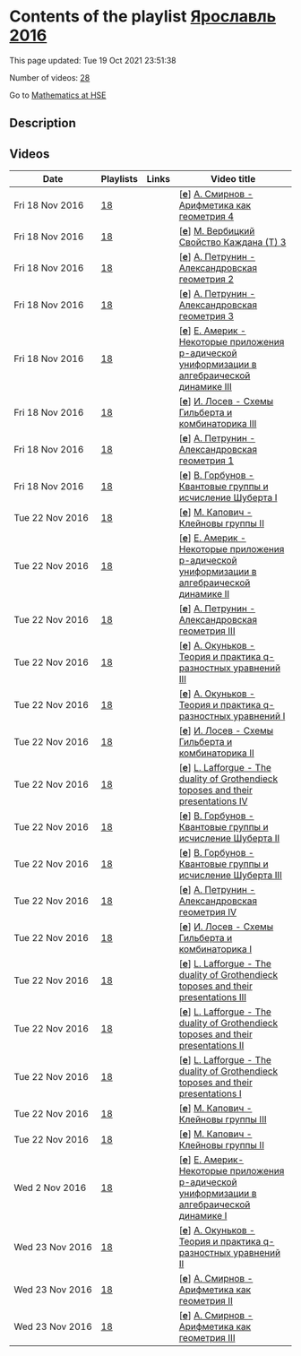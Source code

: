 # Contents of the playlist [Ярославль 2016](https://www.youtube.com/playlist?list=PLq3E5oubNNoCVVqXyVh1Cq5pQUVjTDfwf)

This page updated: Tue 19 Oct 2021 23:51:38

Number of videos: [28](#videos)

Go to [Mathematics at HSE](../README.md)

## Description



## Videos

|Date|Playlists|Links|Video title|
|---|---|---|---|
| Fri&nbsp;18&nbsp;Nov&nbsp;2016 | [18](../playlists/18 "Ярославль 2016") |  | [[**e**](https://studio.youtube.com/video/VyUCrmDK_Po/edit "Edit")] [А. Смирнов - Арифметика как геометрия 4](https://www.youtube.com/watch?v=VyUCrmDK_Po&list=PLq3E5oubNNoCVVqXyVh1Cq5pQUVjTDfwf) |
| Fri&nbsp;18&nbsp;Nov&nbsp;2016 | [18](../playlists/18 "Ярославль 2016") |  | [[**e**](https://studio.youtube.com/video/GcBzVvcXbU8/edit "Edit")] [М. Вербицкий  Свойство Каждана (Т) 3](https://www.youtube.com/watch?v=GcBzVvcXbU8&list=PLq3E5oubNNoCVVqXyVh1Cq5pQUVjTDfwf) |
| Fri&nbsp;18&nbsp;Nov&nbsp;2016 | [18](../playlists/18 "Ярославль 2016") |  | [[**e**](https://studio.youtube.com/video/VLcgUPJV1HY/edit "Edit")] [А. Петрунин - Александровская геометрия 2](https://www.youtube.com/watch?v=VLcgUPJV1HY&list=PLq3E5oubNNoCVVqXyVh1Cq5pQUVjTDfwf) |
| Fri&nbsp;18&nbsp;Nov&nbsp;2016 | [18](../playlists/18 "Ярославль 2016") |  | [[**e**](https://studio.youtube.com/video/bnsobv077Z0/edit "Edit")] [А. Петрунин - Александровская геометрия 3](https://www.youtube.com/watch?v=bnsobv077Z0&list=PLq3E5oubNNoCVVqXyVh1Cq5pQUVjTDfwf) |
| Fri&nbsp;18&nbsp;Nov&nbsp;2016 | [18](../playlists/18 "Ярославль 2016") |  | [[**e**](https://studio.youtube.com/video/-lSa0IIhMbU/edit "Edit")] [Е. Америк - Некоторые приложения p-адической униформизации в алгебраической динамике III](https://www.youtube.com/watch?v=-lSa0IIhMbU&list=PLq3E5oubNNoCVVqXyVh1Cq5pQUVjTDfwf) |
| Fri&nbsp;18&nbsp;Nov&nbsp;2016 | [18](../playlists/18 "Ярославль 2016") |  | [[**e**](https://studio.youtube.com/video/Ib4HPvsh1CE/edit "Edit")] [И. Лосев - Схемы Гильберта и комбинаторика III](https://www.youtube.com/watch?v=Ib4HPvsh1CE&list=PLq3E5oubNNoCVVqXyVh1Cq5pQUVjTDfwf) |
| Fri&nbsp;18&nbsp;Nov&nbsp;2016 | [18](../playlists/18 "Ярославль 2016") |  | [[**e**](https://studio.youtube.com/video/UIZeXr-b3PI/edit "Edit")] [А. Петрунин - Александровская геометрия 1](https://www.youtube.com/watch?v=UIZeXr-b3PI&list=PLq3E5oubNNoCVVqXyVh1Cq5pQUVjTDfwf) |
| Fri&nbsp;18&nbsp;Nov&nbsp;2016 | [18](../playlists/18 "Ярославль 2016") |  | [[**e**](https://studio.youtube.com/video/6x4cd53rGCs/edit "Edit")] [В. Горбунов - Квантовые группы и исчисление Шуберта I](https://www.youtube.com/watch?v=6x4cd53rGCs&list=PLq3E5oubNNoCVVqXyVh1Cq5pQUVjTDfwf) |
| Tue&nbsp;22&nbsp;Nov&nbsp;2016 | [18](../playlists/18 "Ярославль 2016") |  | [[**e**](https://studio.youtube.com/video/vWYjRWktUqU/edit "Edit")] [М. Капович - Клейновы группы II](https://www.youtube.com/watch?v=vWYjRWktUqU&list=PLq3E5oubNNoCVVqXyVh1Cq5pQUVjTDfwf) |
| Tue&nbsp;22&nbsp;Nov&nbsp;2016 | [18](../playlists/18 "Ярославль 2016") |  | [[**e**](https://studio.youtube.com/video/KfSpkVT3mFA/edit "Edit")] [Е. Америк - Некоторые приложения p-адической униформизации в алгебраической динамике II](https://www.youtube.com/watch?v=KfSpkVT3mFA&list=PLq3E5oubNNoCVVqXyVh1Cq5pQUVjTDfwf) |
| Tue&nbsp;22&nbsp;Nov&nbsp;2016 | [18](../playlists/18 "Ярославль 2016") |  | [[**e**](https://studio.youtube.com/video/t640YA5lnfs/edit "Edit")] [А. Петрунин - Александровская геометрия III](https://www.youtube.com/watch?v=t640YA5lnfs&list=PLq3E5oubNNoCVVqXyVh1Cq5pQUVjTDfwf) |
| Tue&nbsp;22&nbsp;Nov&nbsp;2016 | [18](../playlists/18 "Ярославль 2016") |  | [[**e**](https://studio.youtube.com/video/hLoFsJ0uguQ/edit "Edit")] [А. Окуньков - Теория и практика q-разностных уравнений III](https://www.youtube.com/watch?v=hLoFsJ0uguQ&list=PLq3E5oubNNoCVVqXyVh1Cq5pQUVjTDfwf) |
| Tue&nbsp;22&nbsp;Nov&nbsp;2016 | [18](../playlists/18 "Ярославль 2016") |  | [[**e**](https://studio.youtube.com/video/fAICvrZVbf0/edit "Edit")] [А. Окуньков - Теория и практика q-разностных уравнений I](https://www.youtube.com/watch?v=fAICvrZVbf0&list=PLq3E5oubNNoCVVqXyVh1Cq5pQUVjTDfwf) |
| Tue&nbsp;22&nbsp;Nov&nbsp;2016 | [18](../playlists/18 "Ярославль 2016") |  | [[**e**](https://studio.youtube.com/video/03j2rg_FCu8/edit "Edit")] [И. Лосев - Схемы Гильберта и комбинаторика II](https://www.youtube.com/watch?v=03j2rg_FCu8&list=PLq3E5oubNNoCVVqXyVh1Cq5pQUVjTDfwf) |
| Tue&nbsp;22&nbsp;Nov&nbsp;2016 | [18](../playlists/18 "Ярославль 2016") |  | [[**e**](https://studio.youtube.com/video/OwGYGCp-tjk/edit "Edit")] [L. Lafforgue - The duality of Grothendieck toposes and their presentations IV](https://www.youtube.com/watch?v=OwGYGCp-tjk&list=PLq3E5oubNNoCVVqXyVh1Cq5pQUVjTDfwf) |
| Tue&nbsp;22&nbsp;Nov&nbsp;2016 | [18](../playlists/18 "Ярославль 2016") |  | [[**e**](https://studio.youtube.com/video/iyISI1vJUBM/edit "Edit")] [В. Горбунов - Квантовые группы и исчисление Шуберта II](https://www.youtube.com/watch?v=iyISI1vJUBM&list=PLq3E5oubNNoCVVqXyVh1Cq5pQUVjTDfwf) |
| Tue&nbsp;22&nbsp;Nov&nbsp;2016 | [18](../playlists/18 "Ярославль 2016") |  | [[**e**](https://studio.youtube.com/video/MbK_Paz34qU/edit "Edit")] [В. Горбунов - Квантовые группы и исчисление Шуберта III](https://www.youtube.com/watch?v=MbK_Paz34qU&list=PLq3E5oubNNoCVVqXyVh1Cq5pQUVjTDfwf) |
| Tue&nbsp;22&nbsp;Nov&nbsp;2016 | [18](../playlists/18 "Ярославль 2016") |  | [[**e**](https://studio.youtube.com/video/s6vwvvBMRdc/edit "Edit")] [А. Петрунин - Александровская геометрия IV](https://www.youtube.com/watch?v=s6vwvvBMRdc&list=PLq3E5oubNNoCVVqXyVh1Cq5pQUVjTDfwf) |
| Tue&nbsp;22&nbsp;Nov&nbsp;2016 | [18](../playlists/18 "Ярославль 2016") |  | [[**e**](https://studio.youtube.com/video/X0ZRdMsF_zo/edit "Edit")] [И. Лосев - Схемы Гильберта и комбинаторика I](https://www.youtube.com/watch?v=X0ZRdMsF_zo&list=PLq3E5oubNNoCVVqXyVh1Cq5pQUVjTDfwf) |
| Tue&nbsp;22&nbsp;Nov&nbsp;2016 | [18](../playlists/18 "Ярославль 2016") |  | [[**e**](https://studio.youtube.com/video/l-ZyCkDR3b4/edit "Edit")] [L. Lafforgue - The duality of Grothendieck toposes and their presentations III](https://www.youtube.com/watch?v=l-ZyCkDR3b4&list=PLq3E5oubNNoCVVqXyVh1Cq5pQUVjTDfwf) |
| Tue&nbsp;22&nbsp;Nov&nbsp;2016 | [18](../playlists/18 "Ярославль 2016") |  | [[**e**](https://studio.youtube.com/video/-8lioFNWfvk/edit "Edit")] [L. Lafforgue - The duality of Grothendieck toposes and their presentations II](https://www.youtube.com/watch?v=-8lioFNWfvk&list=PLq3E5oubNNoCVVqXyVh1Cq5pQUVjTDfwf) |
| Tue&nbsp;22&nbsp;Nov&nbsp;2016 | [18](../playlists/18 "Ярославль 2016") |  | [[**e**](https://studio.youtube.com/video/9lnx2VH1NT4/edit "Edit")] [L. Lafforgue - The duality of Grothendieck toposes and their presentations I](https://www.youtube.com/watch?v=9lnx2VH1NT4&list=PLq3E5oubNNoCVVqXyVh1Cq5pQUVjTDfwf) |
| Tue&nbsp;22&nbsp;Nov&nbsp;2016 | [18](../playlists/18 "Ярославль 2016") |  | [[**e**](https://studio.youtube.com/video/bxo0xsCVWN8/edit "Edit")] [М. Капович - Клейновы группы III](https://www.youtube.com/watch?v=bxo0xsCVWN8&list=PLq3E5oubNNoCVVqXyVh1Cq5pQUVjTDfwf) |
| Tue&nbsp;22&nbsp;Nov&nbsp;2016 | [18](../playlists/18 "Ярославль 2016") |  | [[**e**](https://studio.youtube.com/video/cb3GCd54oXg/edit "Edit")] [М. Капович - Клейновы группы II](https://www.youtube.com/watch?v=cb3GCd54oXg&list=PLq3E5oubNNoCVVqXyVh1Cq5pQUVjTDfwf) |
| Wed&nbsp;2&nbsp;Nov&nbsp;2016 | [18](../playlists/18 "Ярославль 2016") |  | [[**e**](https://studio.youtube.com/video/NRrSuRBIBSc/edit "Edit")] [Е. Америк-Некоторые приложения p-адической униформизации в алгебраической динамике I](https://www.youtube.com/watch?v=NRrSuRBIBSc&list=PLq3E5oubNNoCVVqXyVh1Cq5pQUVjTDfwf) |
| Wed&nbsp;23&nbsp;Nov&nbsp;2016 | [18](../playlists/18 "Ярославль 2016") |  | [[**e**](https://studio.youtube.com/video/QuADlUpBSw0/edit "Edit")] [А. Окуньков - Теория и практика q-разностных уравнений II](https://www.youtube.com/watch?v=QuADlUpBSw0&list=PLq3E5oubNNoCVVqXyVh1Cq5pQUVjTDfwf) |
| Wed&nbsp;23&nbsp;Nov&nbsp;2016 | [18](../playlists/18 "Ярославль 2016") |  | [[**e**](https://studio.youtube.com/video/nQ0tUWs3uF8/edit "Edit")] [А. Смирнов - Арифметика как геометрия II](https://www.youtube.com/watch?v=nQ0tUWs3uF8&list=PLq3E5oubNNoCVVqXyVh1Cq5pQUVjTDfwf) |
| Wed&nbsp;23&nbsp;Nov&nbsp;2016 | [18](../playlists/18 "Ярославль 2016") |  | [[**e**](https://studio.youtube.com/video/Qbvw2Qn5FVc/edit "Edit")] [А. Смирнов - Арифметика как геометрия III](https://www.youtube.com/watch?v=Qbvw2Qn5FVc&list=PLq3E5oubNNoCVVqXyVh1Cq5pQUVjTDfwf) |
